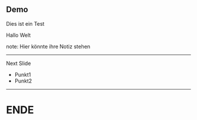 ## Demo
Dies ist ein Test

Hallo Welt

note: Hier könnte ihre Notiz stehen

---

Next Slide
- Punkt1
- Punkt2

---

# ENDE
